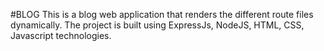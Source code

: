 #BLOG
This is a blog web application that renders the different route files dynamically.
The project is built using ExpressJs, NodeJS, HTML, CSS, Javascript technologies.
